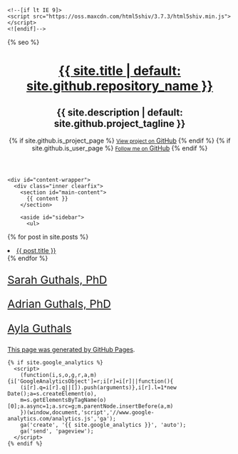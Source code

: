 <!DOCTYPE html>
<html lang="{{ site.lang | default: "en-US" }}">
  <head>
    <meta charset='utf-8'>
    <meta http-equiv="X-UA-Compatible" content="IE=edge">
    <meta name="viewport" content="width=device-width, initial-scale=1, maximum-scale=1">
    <link rel="stylesheet" href="{{ '/assets/css/style.css?v=' | append: site.github.build_revision | relative_url }}" media="screen" type="text/css">
    <link rel="stylesheet" href="{{ '/assets/css/print.css' | relative_url }}" media="print" type="text/css">

    <!--[if lt IE 9]>
    <script src="https://oss.maxcdn.com/html5shiv/3.7.3/html5shiv.min.js"></script>
    <![endif]-->

{% seo %}
  </head>

  <body>
    <header>
      <div class="inner">
        <a href="{{ '/' | absolute_url }}">
          <h1>{{ site.title | default: site.github.repository_name }}</h1>
        </a>
        <h2>{{ site.description | default: site.github.project_tagline }}</h2>
        {% if site.github.is_project_page %}
          <a href="{{ site.github.repository_url }}" class="button"><small>View project on</small> GitHub</a>
        {% endif %}
        {% if site.github.is_user_page %}
          <a href="{{ site.github.owner_url }}" class="button"><small>Follow me on</small> GitHub</a>
        {% endif %}
      </div>
    </header>

    <div id="content-wrapper">
      <div class="inner clearfix">
        <section id="main-content">
          {{ content }}
        </section>

        <aside id="sidebar">
          <ul>
  {% for post in site.posts %}
    <li>
      <a href="{{ post.url }}">{{ post.title }}</a>
    </li>
  {% endfor %}
</ul>
          <p style="font-size:175%;"><a href="/sarah">Sarah Guthals, PhD</p>
          <p style="font-size:175%;"><a href="/adrian">Adrian Guthals, PhD</p>
          <p style="font-size:175%;"><a href="/ayla">Ayla Guthals</p>
          <p>This page was generated by <a href="https://pages.github.com">GitHub Pages</a>.</p>
        </aside>
      </div>
    </div>

    {% if site.google_analytics %}
      <script>
        (function(i,s,o,g,r,a,m){i['GoogleAnalyticsObject']=r;i[r]=i[r]||function(){
        (i[r].q=i[r].q||[]).push(arguments)},i[r].l=1*new Date();a=s.createElement(o),
        m=s.getElementsByTagName(o)[0];a.async=1;a.src=g;m.parentNode.insertBefore(a,m)
        })(window,document,'script','//www.google-analytics.com/analytics.js','ga');
        ga('create', '{{ site.google_analytics }}', 'auto');
        ga('send', 'pageview');
      </script>
    {% endif %}
  </body>
</html>
